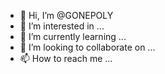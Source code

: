 - 👋 Hi, I’m @GONEPOLY
- 👀 I’m interested in ...
- 🌱 I’m currently learning ...
- 💞️ I’m looking to collaborate on ...
- 📫 How to reach me ...

<!---
GONEPOLY/GONEPOLY is a ✨ special ✨ repository because its `README.md` (this file) appears on your GitHub profile.
You can click the Preview link to take a look at your changes.
--->
